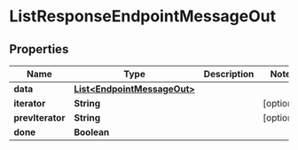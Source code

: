 

# ListResponseEndpointMessageOut


## Properties

| Name | Type | Description | Notes |
|------------ | ------------- | ------------- | -------------|
|**data** | [**List&lt;EndpointMessageOut&gt;**](EndpointMessageOut.md) |  |  |
|**iterator** | **String** |  |  [optional] |
|**prevIterator** | **String** |  |  [optional] |
|**done** | **Boolean** |  |  |



